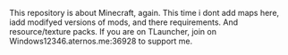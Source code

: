 This repository is about Minecraft, again. This time i dont add maps here, iadd modifyed versions of mods, and there requirements. And resource/texture packs. If you are on TLauncher, join on Windows12346.aternos.me:36928 to support me. 
